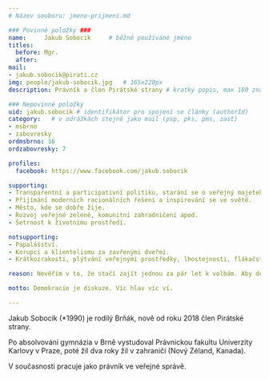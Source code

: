 ```yaml
---
# Název souboru: jmeno-prijmeni.md

### Povinné položky ###
name:     Jakub Sobocik  	# běžně používáné jméno
titles:
  before: Mgr. 
  after:
mail:
- jakub.sobocik@pirati.cz
img: people/jakub-sobocik.jpg   # 165x220px
description: Právník a člen Pirátské strany	# kratký popis, max 160 znaků

### Nepovinné položky
uid: jakub.sobocik # identifikátor pro spojení se články (authorId)
category: 	# v odrážkách stejně jako mail (psp, pks, pms, zast)
- msbrno
- zabovresky
ordmsbrno: 16
ordzabovresky: 7

profiles:
  facebook: https://www.facebook.com/jakub.sobocik

supporting:
- Transparentní a participativní politiku, starání se o veřejný majetek s péčí řádného hospodáře.
- Přijímání moderních racionálních řešení a inspirování se ve světě.
- Město, kde se dobře žije.
- Rozvoj veřejné zeleně, komunitní zahradničení apod.
- Šetrnost k životnímu prostředí.

notsupporting:
- Papalášství.
- Korupci a klientelismu za zavřenými dveřmi.
- Krátkozrakosti, plýtvání veřejnými prostředky, lhostejnosti, flákačství, malosti a zbytečné buzeraci.

reason: Nevěřím v to, že stačí zajít jednou za pár let k volbám. Aby demokracie mohla fungovat, tak potřebujeme co nejvíce aktivních občanů. Navíc mě znechucuje poslední politický vývoj – hulvátství, směřování k určité české formě mečiarismu (babišismus), narůst strachu a nenávisti ve společnosti vedoucí k posilování extrémistů. Proto jsem se rozhodl zapojit se mimo dobrovolnictví i v politice (ač ne na čelních místech kandidátky) a nabídnout moji specializaci v právu životního prostředí a zkušenosti ze zahraničí.

motto: Demokracie je diskuze. Víc hlav víc ví.

---
```


Jakub Sobocik (\*1990) je rodilý Brňák, nově od roku 2018 člen Pirátské strany.

Po absolvování gymnázia v Brně vystudoval Právnickou fakultu Univerzity Karlovy v Praze, poté žil dva roky žil v zahraničí (Nový Zéland, Kanada).

V současnosti pracuje jako právník ve veřejné správě.

